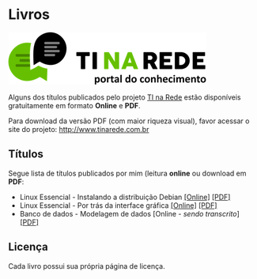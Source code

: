 # Livros

![Logo TI na Rede](ti-na-rede.png)

Alguns dos títulos publicados pelo projeto [TI na Rede](http://www.tinarede.com.br) estão disponíveis gratuitamente em formato **Online** e **PDF**.

Para download da versão PDF (com maior riqueza visual), favor acessar o site do projeto: http://www.tinarede.com.br

## Títulos

Segue lista de títulos publicados por mim (leitura **online** ou download em **PDF**:

  - Linux Essencial - Instalando a distribuição Debian [[Online]](https://fabiojaniolima.gitbooks.io/linux-essencial-instalando-a-distribuicao-debian/content) [[PDF]](http://tinarede.com.br/storage/obras/Linux_02_-_Instalando_a_distribuicao_Debian.pdf)
  - Linux Essencial - Por trás da interface gráfica [[Online]](https://fabiojaniolima.gitbooks.io/linux-essencial-por-tras-da-interface-grafica/content) [[PDF]](http://www.tinarede.com.br/storage/obras/Linux_01_-_Por_tras_da_interface_grafica.pdf)
  - Banco de dados - Modelagem de dados [Online - *sendo transcrito*] [[PDF]](http://tinarede.com.br/storage/obras/banco_de_dados-modelagem_de_dados.pdf)

## Licença

Cada livro possui sua própria página de licença.
